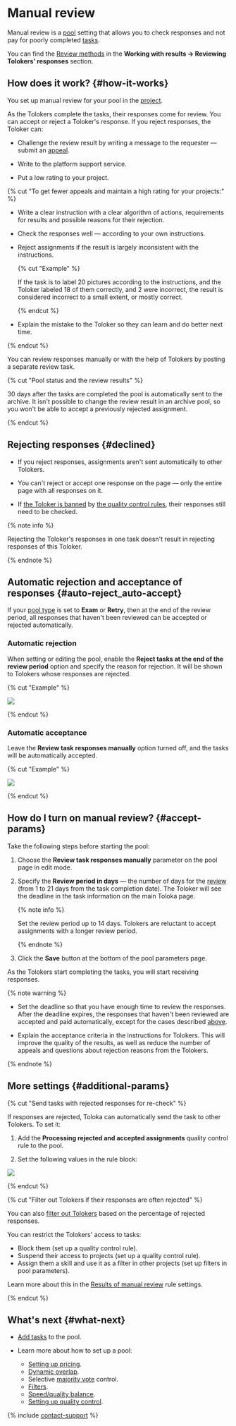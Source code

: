 # Manual review

Manual review is a [pool](../../glossary.md#pool) setting that allows you to check responses and not pay for poorly completed [tasks](../../glossary.md#task).

You can find the [Review methods](accept.md#acception) in the **Working with results → Reviewing Tolokers' responses** section.

## How does it work? {#how-it-works}

You set up manual review for your pool in the [project](../../glossary.md#project).

As the Tolokers complete the tasks, their responses come for review. You can accept or reject a Toloker's response. If you reject responses, the Toloker can:

- Challenge the review result by writing a message to the requester — submit an [appeal](accept.md#appeal).

- Write to the platform support service.

- Put a low rating to your project.

{% cut "To get fewer appeals and maintain a high rating for your projects:" %}

- Write a clear instruction with a clear algorithm of actions, requirements for results and possible reasons for their rejection.

- Check the responses well — according to your own instructions.

- Reject assignments if the result is largely inconsistent with the instructions.

    {% cut "Example" %}

    If the task is to label 20 pictures according to the instructions, and the Toloker labeled 18 of them correctly, and 2 were incorrect, the result is considered incorrect to a small extent, or mostly correct.

    {% endcut %}

- Explain the mistake to the Toloker so they can learn and do better next time.

{% endcut %}

You can review responses manually or with the help of Tolokers by posting a separate review task.

{% cut "Pool status and the review results" %}

30 days after the tasks are completed the pool is automatically sent to the archive. It isn't possible to change the review result in an archive pool, so you won't be able to accept a previously rejected assignment.

{% endcut %}

## Rejecting responses {#declined}

- If you reject responses, assignments aren't sent automatically to other Tolokers.

- You can't reject or accept one response on the page — only the entire page with all responses on it.

- If [the Toloker is banned](../../glossary.md#banning-tolokers) by [the quality control rules](../../glossary.md#quality-control-rule), their responses still need to be checked.

{% note info %}

Rejecting the Toloker's responses in one task doesn't result in rejecting responses of this Toloker.

{% endnote %}

## Automatic rejection and acceptance of responses {#auto-reject_auto-accept}

If your [pool type](pool-main.md#table_n3q_vhz_jlb) is set to **Exam** or **Retry**, then at the end of the review period, all responses that haven't been reviewed can be accepted or rejected automatically.

### Automatic rejection

When setting or editing the pool, enable the **Reject tasks at the end of the review period** option and specify the reason for rejection. It will be shown to Tolokers whose responses are rejected.

{% cut "Example" %}

![](../_images/auto-reject.png)

{% endcut %}

### Automatic acceptance

Leave the **Review task responses manually** option turned off, and the tasks will be automatically accepted.

{% cut "Example" %}

![](../_images/auto-accept.png)

{% endcut %}

## How do I turn on manual review? {#accept-params}

Take the following steps before starting the pool:

1. Choose the **Review task responses manually** parameter on the pool page in edit mode.

1. Specify the **Review period in days** — the number of days for the [review](accept.md) (from 1 to 21 days from the task completion date). The Toloker will see the deadline in the task information on the main Toloka page.

    {% note info %}

    Set the review period up to 14 days. Tolokers are reluctant to accept assignments with a longer review period.

    {% endnote %}

1. Click the **Save** button at the bottom of the pool parameters page.

As the Tolokers start completing the tasks, you will start receiving responses.

{% note warning %}

- Set the deadline so that you have enough time to review the responses. After the deadline expires, the responses that haven't been reviewed are accepted and paid automatically, except for the cases described [above](#auto-reject_auto-accept).

- Explain the acceptance criteria in the instructions for Tolokers. This will improve the quality of the results, as well as reduce the number of appeals and questions about rejection reasons from the Tolokers.

{% endnote %}

## More settings {#additional-params}

{% cut "Send tasks with rejected responses for re-check" %}

If responses are rejected, Toloka can automatically send the task to other Tolokers. To set it:

1. Add the **Processing rejected and accepted assignments** quality control rule to the pool.

1. Set the following values in the rule block:

![](../_images/control-rules/reassessment-after-accepting/qcr-reassessment-after-accepting_example1.png)

{% endcut %}

{% cut "Filter out Tolokers if their responses are often rejected" %}

You can also [filter out Tolokers](control.md) based on the percentage of rejected responses.

You can restrict the Tolokers' access to tasks:

- Block them (set up a quality control rule).
- Suspend their access to projects (set up a quality control rule).
- Assign them a skill and use it as a filter in other projects (set up filters in pool parameters).

Learn more about this in the [Results of manual review](reviewing-assignments.md) rule settings.

{% endcut %}

## What's next {#what-next}

- [Add tasks](pool.md) to the pool.
- Learn more about how to set up a pool:

    - [Setting up pricing](dynamic-pricing.md).
    - [Dynamic overlap](dynamic-overlap.md).
    - Selective [majority vote](selective-mvote.md) control.
    - [Filters](filters.md).
    - [Speed/quality balance](adjust.md).
    - [Setting up quality control](qa-pool-settings.md).

{% include [contact-support](../_includes/contact-support.md) %}